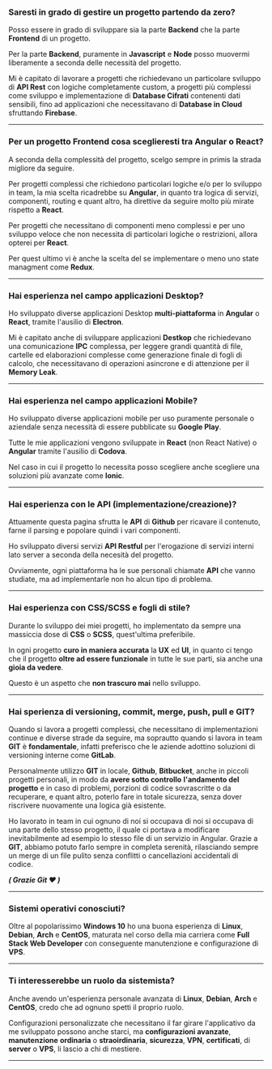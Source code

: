 ### Saresti in grado di gestire un progetto partendo da zero?

Posso essere in grado di sviluppare sia la parte **Backend** che la parte **Frontend** di un progetto.

Per la parte **Backend**, puramente in **Javascript** e **Node** posso muovermi liberamente a seconda delle necessità del progetto.

Mi è capitato di lavorare a progetti che richiedevano un particolare sviluppo di **API Rest** con logiche completamente custom, a progetti più complessi come sviluppo e implementazione di **Database Cifrati** contenenti dati sensibili, fino ad applicazioni che necessitavano di **Database in Cloud** sfruttando **Firebase**.

---

### Per un progetto Frontend cosa sceglieresti tra Angular o React?

A seconda della complessità del progetto, scelgo sempre in primis la strada migliore da seguire.

Per progetti complessi che richiedono particolari logiche e/o per lo sviluppo in team, la mia scelta ricadrebbe su **Angular**, in quanto tra logica di servizi, componenti, routing e quant altro, ha direttive da seguire molto più mirate rispetto a **React**.

Per progetti che necessitano di componenti meno complessi e per uno sviluppo veloce che non necessita di particolari logiche o restrizioni, allora opterei per **React**.

Per quest ultimo vi è anche la scelta del se implementare o meno uno state managment come **Redux**.

---

### Hai esperienza nel campo applicazioni Desktop?

Ho sviluppato diverse applicazioni Desktop **multi-piattaforma** in **Angular** o **React**, tramite l'ausilio di **Electron**.

Mi è capitato anche di sviluppare applicazioni **Destkop** che richiedevano una comunicazione **IPC** complessa, per leggere grandi quantità di file, cartelle ed elaborazioni complesse come generazione finale di fogli di calcolo, che necessitavano di operazioni asincrone e di attenzione per il **Memory Leak**.

---

### Hai esperienza nel campo applicazioni Mobile?

Ho sviluppato diverse applicazioni mobile per uso puramente personale o aziendale senza necessità di essere pubblicate su **Google Play**.

Tutte le mie applicazioni vengono sviluppate in **React** (non React Native) o **Angular** tramite l'ausilio di **Codova**.

Nel caso in cui il progetto lo necessita posso scegliere anche scegliere una soluzioni più avanzate come **Ionic**.

---

### Hai esperienza con le API (implementazione/creazione)?

Attuamente questa pagina sfrutta le **API** di **Github** per ricavare il contenuto, farne il parsing e popolare quindi i vari componenti.

Ho sviluppato diversi servizi **API Restful** per l'erogazione di servizi interni lato server a seconda della necesità del progetto.

Ovviamente, ogni piattaforma ha le sue personali chiamate **API** che vanno studiate, ma ad implementarle non ho alcun tipo di problema.

---

### Hai esperienza con CSS/SCSS e fogli di stile?

Durante lo sviluppo dei miei progetti, ho implementato da sempre una massiccia dose di **CSS** o **SCSS**, quest'ultima preferibile.

In ogni progetto **curo in maniera accurata**  la **UX** ed **UI**, in quanto ci tengo che il progetto **oltre ad essere funzionale** in tutte le sue parti, sia anche una **gioia da vedere**.

Questo è un aspetto che **non trascuro mai** nello sviluppo.

---

### Hai sperienza di versioning, commit, merge, push, pull e GIT?

Quando si lavora a progetti complessi, che necessitano di implementazioni continue e diverse strade da seguire, ma soprautto quando si lavora in team **GIT** è **fondamentale**, infatti preferisco che le aziende adottino soluzioni di versioning interne come **GitLab**.

Personalmente utilizzo **GIT** in locale, **Github**, **Bitbucket**, anche in piccoli progetti personali, in modo da **avere sotto controllo** **l'andamento del progetto** e in caso di problemi, porzioni di codice sovrascritte o da recuperare, e quant altro, poterlo fare in totale sicurezza, senza dover riscrivere nuovamente una logica già esistente.

Ho lavorato in team in cui ognuno di noi si occupava di noi si occupava di una parte dello stesso progetto, il quale ci portava a modificare inevitabilmente ad esempio lo stesso file di un servizio in Angular. Grazie a **GIT**, abbiamo potuto farlo sempre in completa serenità, rilasciando sempre un merge di un file pulito senza conflitti o cancellazioni accidentali di codice.

***( Grazie **Git** ❤ )***

---

### Sistemi operativi conosciuti?

Oltre al popolarissimo **Windows 10** ho una buona esperienza di **Linux**, **Debian**, **Arch** e **CentOS**, maturata nel corso della mia carriera come **Full Stack Web Developer** con conseguente manutenzione e configurazione di **VPS**.

---

### Ti interesserebbe un ruolo da sistemista?

Anche avendo un'esperienza personale avanzata di **Linux**, **Debian**, **Arch** e **CentOS**, credo che ad ognuno spetti il proprio ruolo.

Configurazioni personalizzate che necessitano il far girare l'applicativo da me sviluppato possono anche starci, ma **configurazioni avanzate**, **manutenzione** **ordinaria** o **straoirdinaria**, **sicurezza**, **VPN**, **certificati**, di **server** o **VPS**, li lascio a chi di mestiere.

---
